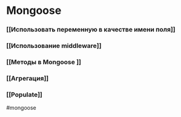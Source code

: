# Mongoose

### [[Использовать переменную в качестве имени поля]]

### [[Использование middleware]]

### [[Методы в Mongoose ]]

### [[Агрегация]]

### [[Populate]]

#mongoose